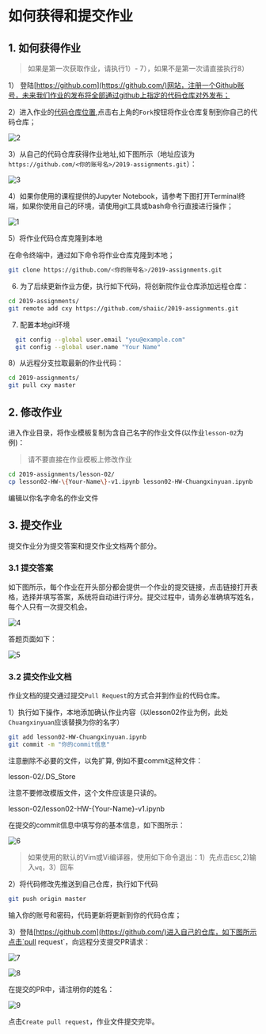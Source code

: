 # 如何获得和提交作业

## 1. 如何获得作业 

> 如果是第一次获取作业，请执行1）- 7），如果不是第一次请直接执行8）

1） 登陆[https://github.com](https://github.com/)网站，注册一个Github账号，未来我们作业的发布将全部通过github上指定的代码仓库对外发布；

2）进入作业的[代码仓库位置](<https://github.com/shaiic/2019-assignments>),点击右上角的`Fork`按钮将作业仓库复制到你自己的代码仓库；

![2](images/2.png)

3）从自己的代码仓库获得作业地址,如下图所示（地址应该为`https://github.com/<你的账号名>/2019-assignments.git`）：

![3](images/3.png)

4）如果你使用的课程提供的Jupyter Notebook，请参考下图打开Terminal终端，如果你使用自己的环境，请使用git工具或bash命令行直接进行操作；

![1](images/1.png)

5）将作业代码仓库克隆到本地

在命令终端中，通过如下命令将作业仓库克隆到本地；

```bash
git clone https://github.com/<你的账号名>/2019-assignments.git
```

6) 为了后续更新作业方便，执行如下代码，将创新院作业仓库添加远程仓库：

```bash
cd 2019-assignments/
git remote add cxy https://github.com/shaiic/2019-assignments.git
```

7) 配置本地git环境

```bash
  git config --global user.email "you@example.com"
  git config --global user.name "Your Name"
```

8）从远程分支拉取最新的作业代码：

```bash
cd 2019-assignments/
git pull cxy master
```

## 2. 修改作业

进入作业目录，将作业模板复制为含自己名字的作业文件(以作业`lesson-02`为例)：

> 请不要直接在作业模板上修改作业

```bash
cd 2019-assignments/lesson-02/
cp lesson02-HW-\{Your-Name\}-v1.ipynb lesson02-HW-Chuangxinyuan.ipynb
```

编辑以你名字命名的作业文件

## 3. 提交作业

提交作业分为提交答案和提交作业文档两个部分。

### 3.1 提交答案

如下图所示，每个作业在开头部分都会提供一个作业的提交链接，点击链接打开表格，选择并填写答案，系统将自动进行评分。提交过程中，请务必准确填写姓名，每个人只有一次提交机会。

![4](images/4.png)

答题页面如下：

![5](images/5.png)

### 3.2 提交作业文档

作业文档的提交通过提交`Pull Request`的方式合并到作业的代码仓库。

1）执行如下操作，本地添加确认作业内容（以lesson02作业为例，此处`Chuangxinyuan`应该替换为你的名字）

```bash
git add lesson02-HW-Chuangxinyuan.ipynb
git commit -m "你的commit信息"
```
注意删除不必要的文件，以免扩算, 例如不要commit这种文件：

lesson-02/.DS_Store

注意不要修改模版文件，这个文件应该是只读的。

lesson-02/lesson02-HW-{Your-Name}-v1.ipynb

在提交的commit信息中填写你的基本信息，如下图所示：

![6](images/6.png)

> 如果使用的默认的Vim或Vi编译器，使用如下命令退出：1）先点击`ESC`,2)输入`wq`，3）回车

2）将代码修改先推送到自己仓库，执行如下代码

```bash
git push origin master
```

输入你的账号和密码，代码更新将更新到你的代码仓库；

3）登陆[https://github.com](https://github.com/)进入自己的仓库，如下图所示点击`pull request`，向远程分支提交PR请求：

![7](images/7.png)

![8](images/8.png)

在提交的PR中，请注明你的姓名：

![9](images/9.png)

点击`Create pull request`，作业文件提交完毕。
